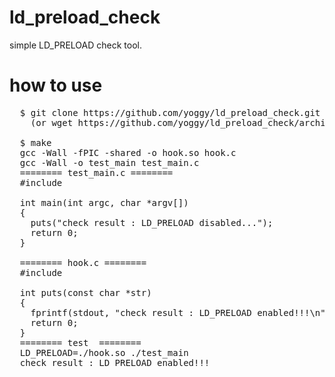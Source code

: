 ld_preload_check
==================
simple LD_PRELOAD check tool.

how to use
==================
<pre>
  $ git clone https://github.com/yoggy/ld_preload_check.git
    (or wget https://github.com/yoggy/ld_preload_check/archive/master.zip)

  $ make
  gcc -Wall -fPIC -shared -o hook.so hook.c
  gcc -Wall -o test_main test_main.c
  ======== test_main.c ========
  #include <stdio.h>
  
  int main(int argc, char *argv[])
  {
  	puts("check result : LD_PRELOAD disabled...");
  	return 0;
  }
  
  ======== hook.c ========
  #include <stdio.h>
  
  int puts(const char *str)
  {
  	fprintf(stdout, "check result : LD_PRELOAD enabled!!!\n");
  	return 0;
  }
  ======== test  ========
  LD_PRELOAD=./hook.so ./test_main
  check result : LD_PRELOAD enabled!!!
</pre>

